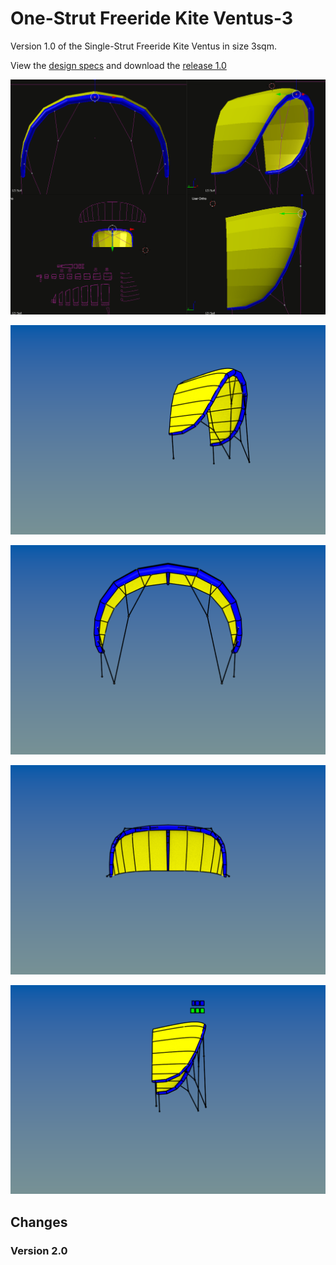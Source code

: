 # One-Strut Freeride Kite Ventus-3
Version 1.0 of the Single-Strut Freeride Kite Ventus in size 3sqm.

View the [design specs](https://github.com/wingworks/Ventus-3/blob/master/Ventus-3.kite) and download the [release 1.0](https://github.com/wingworks/Ventus-3/releases) 

![Kite 3D preview](https://github.com/wingworks/Ventus-3/blob/master/Ventus-3_quadview.png)  

![Kite 3D preview](https://github.com/wingworks/Ventus-3/blob/master/Ventus-3_perspective.png)  

![Kite 3D preview](https://github.com/wingworks/Ventus-3/blob/master/Ventus-3_front.png)

![Kite 3D preview](https://github.com/wingworks/Ventus-3/blob/master/Ventus-3_bottom.png)

![Kite 3D preview](https://github.com/wingworks/Ventus-3/blob/master/Ventus-3_right.png)

## Changes
### Version 2.0

